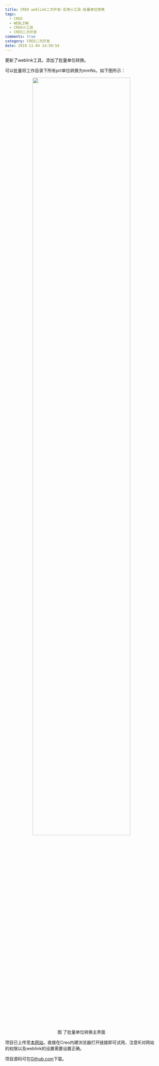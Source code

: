 ```yaml
---
title: CREO weblink二次开发-实用小工具-批量单位转换
tags:
  - CREO
  - WEBLINK
  - CREO小工具
  - CREO二次开发
comments: true
category: CREO二次开发
date: 2019-11-04 14:50:54
---
```



更新了weblink工具，添加了批量单位转换。

可以批量将工作目录下所有prt单位转换为mmNs，如下图所示：

<div align="center">
    <img src="/img/proe/weblinktool11.png" style="width:80%" align="center"/>
    <p>图 了批量单位转换主界面</p>
</div>

项目已上传至[本网站](http://www.hudi.site/weblink.html)。直接在Creo内建浏览器打开链接即可试用，注意IE对网站的权限以及weblink的设置需要设置正确。

项目源码可在<a href="https://github.com/slacker-HD/creo_weblink" target="_blank">Github.com</a>下载。
